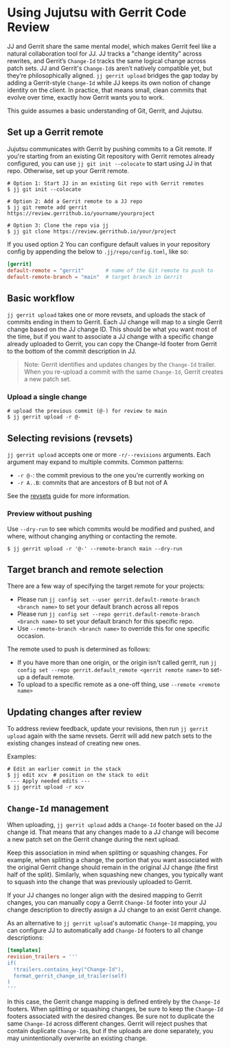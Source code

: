 # Using Jujutsu with Gerrit Code Review

JJ and Gerrit share the same mental model, which makes Gerrit feel like a
natural collaboration tool for JJ. JJ tracks a "change identity" across
rewrites, and Gerrit’s `Change-Id` tracks the same logical change across patch
sets. JJ and Gerrit's `Change-Id`s aren’t natively compatible yet, but they’re
philosophically aligned. `jj gerrit upload` bridges the gap today by adding a
Gerrit-style `Change-Id` while JJ keeps its own notion of change identity on the
client. In practice, that means small, clean commits that evolve over
time, exactly how Gerrit wants you to work.

This guide assumes a basic understanding of Git, Gerrit, and Jujutsu.

## Set up a Gerrit remote

Jujutsu communicates with Gerrit by pushing commits to a Git remote. If you're
starting from an existing Git repository with Gerrit remotes already configured,
you can use `jj git init --colocate` to start using JJ in that repo. Otherwise,
set up your Gerrit remote.

```shell
# Option 1: Start JJ in an existing Git repo with Gerrit remotes
$ jj git init --colocate

# Option 2: Add a Gerrit remote to a JJ repo
$ jj git remote add gerrit https://review.gerrithub.io/yourname/yourproject

# Option 3: Clone the repo via jj
$ jj git clone https://review.gerrithub.io/your/project
```

If you used option 2 You can configure default values in your repository config
by appending the below to `.jj/repo/config.toml`, like so:

```toml
[gerrit]
default-remote = "gerrit"       # name of the Git remote to push to
default-remote-branch = "main"  # target branch in Gerrit
```

## Basic workflow

`jj gerrit upload` takes one or more revsets, and uploads the stack of commits
ending in them to Gerrit. Each JJ change will map to a single Gerrit change
based on the JJ change ID. This should be what you want most of the time, but if
you want to associate a JJ change with a specific change already uploaded to
Gerrit, you can copy the Change-Id footer from Gerrit to the bottom of the
commit description in JJ.

> Note: Gerrit identifies and updates changes by the `Change-Id` trailer. When
> you re-upload a commit with the same `Change-Id`, Gerrit creates a new patch
> set.

### Upload a single change

```shell
# upload the previous commit (@-) for review to main
$ jj gerrit upload -r @-
```

## Selecting revisions (revsets)

`jj gerrit upload` accepts one or more `-r/--revisions` arguments. Each argument
may expand to multiple commits. Common patterns:

- `-r @-`: the commit previous to the one you're currently working on
- `-r A..B`: commits that are ancestors of B but not of A

See the [revsets](revsets.md) guide for more information.

### Preview without pushing

Use `--dry-run` to see which commits would be modified and pushed, and where,
without changing anything or contacting the remote.

```shell
$ jj gerrit upload -r '@-' --remote-branch main --dry-run
```

## Target branch and remote selection

There are a few way of specifying the target remote for your projects:

- Please run `jj config set --user gerrit.default-remote-branch <branch name>` to set your
  default branch across all repos
- Please run `jj config set --repo gerrit.default-remote-branch <branch name>` to set your
  default branch for this specific repo.
- Use `--remote-branch <branch name>` to override this for one specific occasion.

The remote used to push is determined as follows:

- If you have more than one origin, or the origin isn't called gerrit, run
  `jj config set --repo gerrit.default_remote <gerrit remote name>` to set-up a
  default remote.
- To upload to a specific remote as a one-off thing, use `--remote <remote name>`

## Updating changes after review

To address review feedback, update your revisions, then run `jj gerrit
upload` again with the same revsets. Gerrit will add new patch sets to the
existing changes instead of creating new ones.

Examples:

```shell
# Edit an earlier commit in the stack
$ jj edit xcv  # position on the stack to edit
 --- Apply needed edits ---
$ jj gerrit upload -r xcv
```

## `Change-Id` management

When uploading, `jj gerrit upload` adds a `Change-Id` footer based on the JJ
change id. That means that any changes made to a JJ change will become a new
patch set on the Gerrit change during the next upload.

Keep this association in mind when splitting or squashing changes. For example,
when splitting a change, the portion that you want associated with the
original Gerrit change should remain in the original JJ change (the first half
of the split). Similarly, when squashing new changes, you typically want to
squash into the change that was previously uploaded to Gerrit.

If your JJ changes no longer align with the desired mapping to Gerrit changes,
you can manually copy a Gerrit `Change-Id` footer into your JJ change
description to directly assign a JJ change to an exist Gerrit change.

As an alternative to `jj gerrit upload`'s automatic `Change-Id` mapping, you
can configure JJ to automatically add `Change-Id` footers to all change
descriptions:

```toml
[templates]
revision_trailers = '''
if(
  !trailers.contains_key("Change-Id"),
  format_gerrit_change_id_trailer(self)
)
'''
```

In this case, the Gerrit change mapping is defined entirely by the `Change-Id`
footers. When splitting or squashing changes, be sure to keep the `Change-Id`
footers associated with the desired changes. Be sure not to duplicate the same
`Change-Id` across different changes. Gerrit will reject pushes that contain
duplicate `Change-Id`s, but if the uploads are done separately, you may
unintentionally overwrite an existing change.
